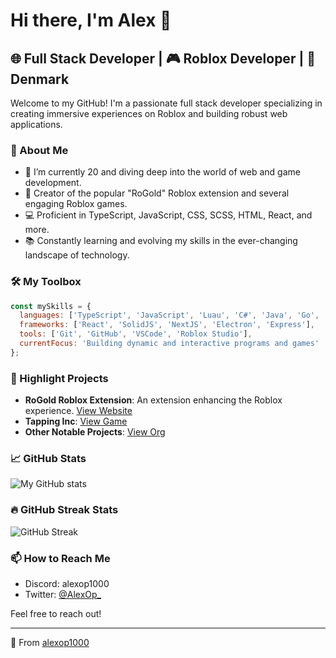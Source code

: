 # Hi there, I'm Alex 👋

## 🌐 Full Stack Developer | 🎮 Roblox Developer | 📍 Denmark

Welcome to my GitHub! I'm a passionate full stack developer specializing in creating immersive experiences on Roblox and building robust web applications.

### 🚀 About Me
- 🌱 I’m currently 20 and diving deep into the world of web and game development.
- 👾 Creator of the popular "RoGold" Roblox extension and several engaging Roblox games.
- 💻 Proficient in TypeScript, JavaScript, CSS, SCSS, HTML, React, and more.
- 📚 Constantly learning and evolving my skills in the ever-changing landscape of technology.

### 🛠️ My Toolbox
```javascript
const mySkills = {
  languages: ['TypeScript', 'JavaScript', 'Luau', 'C#', 'Java', 'Go', 'Python', 'HTML', 'CSS', 'SCSS'],
  frameworks: ['React', 'SolidJS', 'NextJS', 'Electron', 'Express'],
  tools: ['Git', 'GitHub', 'VSCode', 'Roblox Studio'],
  currentFocus: 'Building dynamic and interactive programs and games'
};
```

### 🌟 Highlight Projects
- **RoGold Roblox Extension**: An extension enhancing the Roblox experience. [View Website](https://rogold.live)
- **Tapping Inc**: [View Game](https://www.roblox.com/games/5967519266/Tapping-Inc-Clicker)
- **Other Notable Projects**: [View Org](https://github.com/AlroviOfficial)

### 📈 GitHub Stats
![My GitHub stats](https://github-readme-stats.vercel.app/api?username=alexop1000&show_icons=true&theme=radical)

### 🔥 GitHub Streak Stats
![GitHub Streak](https://github-readme-streak-stats.herokuapp.com/?user=alexop1000)

### 📫 How to Reach Me
- Discord: alexop1000
- Twitter: [@AlexOp_](https://twitter.com/@AlexOp_)

Feel free to reach out!

---

🌟 From [alexop1000](https://github.com/alexop1000)
